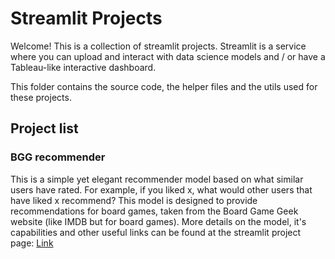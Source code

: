 # Streamlit Projects

Welcome! This is a collection of streamlit projects.
Streamlit is a service where you can upload and interact with data science models
and / or have a Tableau-like interactive dashboard.

This folder contains the source code, the helper files and the utils used for these projects.

## Project list

### BGG recommender
This is a simple yet elegant recommender model based on what similar users have rated.
For example, if you liked x, what would other users that have liked x recommend?
This model is designed to provide recommendations for board games, taken from the Board Game Geek website (like IMDB but for board games).
More details on the model, it's capabilities and other useful links can be found at the streamlit project page: [Link](https://bgg-recommender.streamlit.app)
